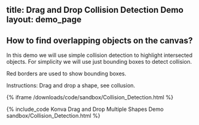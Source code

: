 title: Drag and Drop Collision Detection Demo
layout: demo_page
---

## How to find overlapping objects on the canvas?

In this demo we will use simple collision detection to highlight intersected objects.
For simplicity we will use just bounding boxes to detect collision.

Red borders are used to show bounding boxes.

Instructions: Drag and drop a shape, see collusion.
  
{% iframe /downloads/code/sandbox/Collision_Detection.html %}

{% include_code Konva Drag and Drop Multiple Shapes Demo sandbox/Collision_Detection.html %}